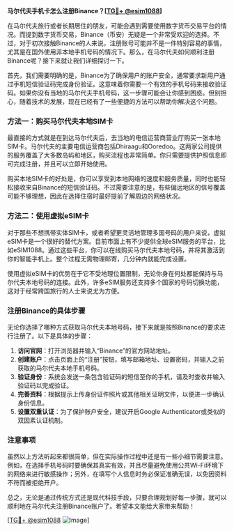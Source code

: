 **马尔代夫手机卡怎么注册Binance？[[TG💪+ @esim1088](https://t.me/s/esim1088)]**

在马尔代夫旅行或者长期居住的朋友，可能会遇到需要使用数字货币交易平台的情况。而提到数字货币交易，Binance（币安）无疑是一个非常受欢迎的选择。不过，对于初次接触Binance的人来说，注册账号可能并不是一件特别容易的事情，尤其是在国外使用非本地手机号码的情况下。那么，在马尔代夫如何顺利注册Binance呢？接下来就让我们详细探讨一下。

首先，我们需要明确的是，Binance为了确保用户的账户安全，通常要求新用户通过手机短信验证码完成身份验证。这意味着你需要一个有效的手机号码来接收验证码。如果你没有当地的马尔代夫手机号码，这一步骤可能会让你感到困惑。但别担心，随着技术的发展，现在已经有了一些便捷的方法可以帮助你解决这个问题。

### 方法一：购买马尔代夫本地SIM卡

最直接的方式就是在到达马尔代夫后，去当地的电信运营商营业厅购买一张本地SIM卡。马尔代夫的主要电信运营商包括Dhiraagu和Ooredoo。这两家公司提供的服务覆盖了大多数岛屿和地区，购买流程也非常简单。你只需要提供护照信息即可完成注册，并且可以立即开始使用。

购买本地SIM卡的好处是，你可以享受到本地网络的速度和服务质量，同时也能轻松接收来自Binance的短信验证码。不过需要注意的是，有些偏远地区的信号覆盖可能不够理想，因此在选择住宿时最好提前了解周边的网络状况。

### 方法二：使用虚拟eSIM卡

对于那些不想携带实体SIM卡，或者希望更灵活地管理多国号码的用户来说，虚拟eSIM卡是一个很好的替代方案。目前市面上有不少提供全球eSIM服务的平台，比如eSIM1088。通过这些平台，你可以在线购买马尔代夫本地号码，并将其激活到你的智能手机上。整个过程无需物理邮寄，几分钟内就能完成设置。

使用虚拟eSIM卡的优势在于它不受地理位置限制，无论你身在何处都能保持与马尔代夫本地号码的连接。此外，许多eSIM服务还支持多个国家的号码切换功能，这对于经常跨国旅行的人士来说尤为方便。

### 注册Binance的具体步骤

无论你选择了哪种方式获取马尔代夫本地号码，接下来就是按照Binance的要求进行注册了。以下是具体的步骤：

1. **访问官网**：打开浏览器并输入“Binance”的官方网站地址。
2. **创建账户**：点击页面上的“注册”按钮，填写邮箱地址、设置密码，并输入之前获取的马尔代夫本地手机号码。
3. **验证身份**：系统会发送一条包含验证码的短信至你的手机，请及时查收并输入验证码以完成验证。
4. **完善资料**：根据提示上传身份证件照片或其他相关证明文件，以便进一步确认身份信息。
5. **设置双重认证**：为了保护账户安全，建议开启Google Authenticator或类似的双因素认证机制。

### 注意事项

虽然以上方法听起来都很简单，但在实际操作过程中还是有一些小细节需要注意。例如，在选择手机号码时要确保其真实有效，并且尽量避免使用公共Wi-Fi环境下的网络来进行敏感操作；另外，在填写个人信息时务必保证准确无误，以免因资料不符而被拒绝开户。

总之，无论是通过传统方式还是现代科技手段，只要合理规划好每一步骤，就可以顺利地在马尔代夫注册Binance账户了。希望本文能给大家带来帮助！

[[TG💪+ @esim1088](https://t.me/s/esim1088) ![Image](https://i.postimg.cc/4NQfJmqS/Snipaste-2025-05-13-00-14-12.png)]